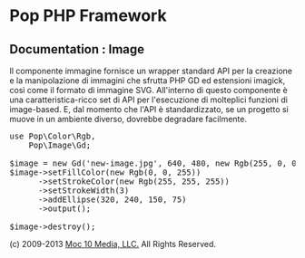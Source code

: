 Pop PHP Framework
=================

Documentation : Image
---------------------

Il componente immagine fornisce un wrapper standard API per la creazione e la manipolazione di immagini che sfrutta PHP GD ed estensioni imagick, così come il formato di immagine SVG. All'interno di questo componente è una caratteristica-ricco set di API per l'esecuzione di molteplici funzioni di image-based. E, dal momento che l'API è standardizzato, se un progetto si muove in un ambiente diverso, dovrebbe degradare facilmente.

<pre>
use Pop\Color\Rgb,
    Pop\Image\Gd;

$image = new Gd('new-image.jpg', 640, 480, new Rgb(255, 0, 0));
$image->setFillColor(new Rgb(0, 0, 255))
      ->setStrokeColor(new Rgb(255, 255, 255))
      ->setStrokeWidth(3)
      ->addEllipse(320, 240, 150, 75)
      ->output();

$image->destroy();
</pre>

(c) 2009-2013 [Moc 10 Media, LLC.](http://www.moc10media.com) All Rights Reserved.
